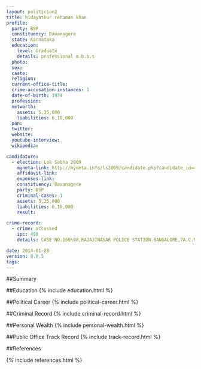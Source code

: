 ```yaml
---
layout: politician2
title: hidayathur rehaman khan
profile: 
  party: BSP
  constituency: Davanagere
  state: Karnataka
  education: 
    level: Graduate
    details: professional m.b.b.s
  photo: 
  sex: 
  caste: 
  religion: 
  current-office-title: 
  crime-accusation-instances: 1
  date-of-birth: 1974
  profession: 
  networth: 
    assets: 5,35,000
    liabilities: 6,10,000
  pan: 
  twitter: 
  website: 
  youtube-interview: 
  wikipedia: 

candidature: 
  - election: Lok Sabha 2009
    myneta-link: http://myneta.info/ls2009/candidate.php?candidate_id=4598
    affidavit-link: 
    expenses-link: 
    constituency: Davanagere 
    party: BSP
    criminal-cases: 1
    assets: 5,35,000
    liabilities: 6,10,000
    result:  

crime-record: 
  - crime: accussed
    ipc: 498
    details: CASE NO.160\08,RAJAJINAGAR POLICE STATION.BANGALORE,7A.C.M.M.COURT.BANGALORE 

date: 2014-01-28
version: 0.0.5
tags: 
---
```

##Summary


##Education
{% include education.html %}


##Political Career
{% include political-career.html %}


##Criminal Record
{% include criminal-record.html %}


##Personal Wealth
{% include personal-wealth.html %}


##Public Office Track Record
{% include track-record.html %}


##References


{% include references.html %}